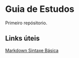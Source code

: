 # Guia de Estudos
Primeiro repósitorio.

## Links úteis 
[Markdown Sintaxe Básica](https://www.markdownguide.org/basic-syntax/)
